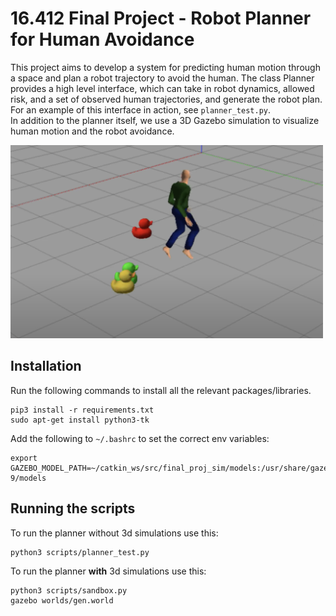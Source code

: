 # 16.412 Final Project - Robot Planner for Human Avoidance

This project aims to develop a system for predicting human motion through a space and plan a robot trajectory to avoid the human. The class Planner provides a high level interface, which can take in robot dynamics, allowed risk, and a set of observed human trajectories, and generate the robot plan.  For an example of this interface in action, see `planner_test.py`.  
In addition to the planner itself, we use a 3D Gazebo simulation to visualize human motion and the robot avoidance.

<img src="planner_visualization.png" width="500"/>

## Installation

Run the following commands to install all the relevant packages/libraries.
```
pip3 install -r requirements.txt
sudo apt-get install python3-tk
```

Add the following to `~/.bashrc` to set the correct env variables:
```
export GAZEBO_MODEL_PATH=~/catkin_ws/src/final_proj_sim/models:/usr/share/gazebo-9/models
```

## Running the scripts

To run the planner without 3d simulations use this:
```
python3 scripts/planner_test.py
```

To run the planner **with** 3d simulations use this:
```
python3 scripts/sandbox.py
gazebo worlds/gen.world
```

